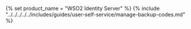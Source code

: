 {% set product_name = "WSO2 Identity Server" %}
{% include "../../../../../includes/guides/user-self-service/manage-backup-codes.md" %}